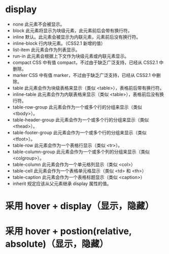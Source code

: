 
# display

* none	此元素不会被显示。
* block	此元素将显示为块级元素，此元素前后会带有换行符。
* inline	默认。此元素会被显示为内联元素，元素前后没有换行符。
* inline-block	行内块元素。（CSS2.1 新增的值）
* list-item	此元素会作为列表显示。
* run-in	此元素会根据上下文作为块级元素或内联元素显示。
* compact	CSS 中有值 compact，不过由于缺乏广泛支持，已经从 CSS2.1 中删除。
* marker	CSS 中有值 marker，不过由于缺乏广泛支持，已经从 CSS2.1 中删除。
* table	此元素会作为块级表格来显示（类似 &lt;table&gt;），表格前后带有换行符。
* inline-table	此元素会作为内联表格来显示（类似 &lt;table&gt;），表格前后没有换行符。
* table-row-group	此元素会作为一个或多个行的分组来显示（类似 &lt;tbody&gt;）。
* table-header-group	此元素会作为一个或多个行的分组来显示（类似 &lt;thead&gt;）。
* table-footer-group	此元素会作为一个或多个行的分组来显示（类似 &lt;tfoot&gt;）。
* table-row	此元素会作为一个表格行显示（类似 &lt;tr&gt;）。
* table-column-group	此元素会作为一个或多个列的分组来显示（类似 &lt;colgroup&gt;）。
* table-column	此元素会作为一个单元格列显示（类似 &lt;col&gt;）
* table-cell	此元素会作为一个表格单元格显示（类似 &lt;td&gt; 和 &lt;th&gt;）
* table-caption	此元素会作为一个表格标题显示（类似 &lt;caption&gt;）
* inherit	规定应该从父元素继承 display 属性的值。

# 采用 hover + display（显示，隐藏）

# 采用 hover + postion(relative, absolute)（显示，隐藏）